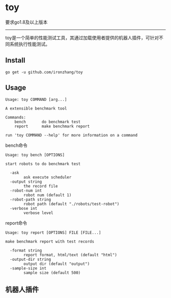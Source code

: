 # toy

要求go1.8及以上版本

---

toy是一个简单的性能测试工具，其通过加载使用者提供的机器人插件，可针对不同系统执行性能测试。


## Install

```
go get -u github.com/ironzhang/toy
```

## Usage

```
Usage: toy COMMAND [arg...]

A extensible benchmark tool

Commands:
    bench       do benchmark test
    report      make benchmark report

run 'toy COMMAND --help' for more information on a command
```

bench命令
```
Usage: toy bench [OPTIONS]

start robots to do benchmark test

  -ask
        ask execute scheduler
  -output string
        the record file
  -robot-num int
        robot num (default 1)
  -robot-path string
        robot path (default "./robots/test-robot")
  -verbose int
        verbose level
```

report命令
```
Usage: toy report [OPTIONS] FILE [FILE...]

make benchmark report with test records

  -format string
        report format, html/text (default "html")
  -output-dir string
        output dir (default "output")
  -sample-size int
        sample size (default 500)
```

## 机器人插件
